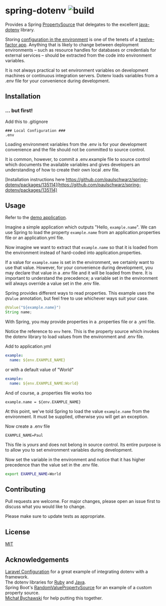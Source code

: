 # spring-dotenv ![build](https://github.com/paulschwarz/spring-dotenv/workflows/build/badge.svg)

Provides a Spring [PropertySource](https://github.com/spring-projects/spring-framework/blob/v5.2.3.RELEASE/spring-core/src/main/java/org/springframework/core/env/PropertySource.java) that delegates to the excellent [java-dotenv](https://github.com/cdimascio/java-dotenv) library.

Storing [configuration in the environment](http://12factor.net/config) is one of the tenets of a [twelve-factor app](http://12factor.net). Anything that is likely to change between deployment environments – such as resource handles for databases or credentials for external services – should be extracted from the code into environment variables.

It is not always practical to set environment variables on development machines or continuous integration servers. Dotenv loads variables from a .env file for your convenience during development.

## Installation

### ... but first!

Add this to .gitignore

```gitignore
### Local Configuration ###
.env
```

Loading environment variables from the .env is for your development convenience and the file should not be committed to source control.

It is common, however, to commit a .env.example file to source control which documents the available variables and gives developers an understanding of how to create their own local .env file.

[Installation instructions here https://github.com/paulschwarz/spring-dotenv/packages/135114](https://github.com/paulschwarz/spring-dotenv/packages/135114)

## Usage

Refer to the [demo application](application).

Imagine a simple application which outputs "Hello, `example.name`". We can use Spring to load the property `example.name` from an application.properties file or an application.yml file.

Now imagine we want to extract that `example.name` so that it is loaded from the environment instead of hard-coded into application.properties.

If a value for `example.name` is set in the environment, we certainly want to use that value. However, for your convenience during development, you may declare that value in a .env file and it will be loaded from there. It is important to understand the precedence; a variable set in the environment will always override a value set in the .env file.  

Spring provides different ways to read properties. This example uses the `@Value` annotation, but feel free to use whichever ways suit your case.

```java
@Value("${example.name}")
String name;
```

With Spring, you may provide properties in a .properties file or a .yml file.

Notice the reference to `env` here. This is the property source which invokes the dotenv library to load values from the environment and .env file.

Add to application.yml

```yaml
example:
  name: ${env.EXAMPLE_NAME}
```

or with a default value of "World"

```yaml
example:
  name: ${env.EXAMPLE_NAME:World}
```

And of course, a .properties file works too

```properties
example.name = ${env.EXAMPLE_NAME}
```

At this point, we've told Spring to load the value `example.name` from the environment. It must be supplied, otherwise you will get an exception.

Now create a .env file

```properties
EXAMPLE_NAME=Paul
```

This file is *yours* and does not belong in source control. Its entire purpose is to allow you to set environment variables during development.

Now set the variable in the environment and notice that it has higher precedence than the value set in the .env file.

```bash
export EXAMPLE_NAME=World
```

## Contributing

Pull requests are welcome. For major changes, please open an issue first to discuss what you would like to change.

Please make sure to update tests as appropriate.

## License

[MIT](LICENSE)

## Acknowledgements

[Laravel Configuration](https://laravel.com/docs/master/configuration) for a great example of integrating dotenv with a framework.  
The dotenv libraries for [Ruby](https://github.com/bkeepers/dotenv) and [Java](https://github.com/cdimascio/java-dotenv).    
Spring Boot's [RandomValuePropertySource](https://github.com/spring-projects/spring-boot/blob/v2.2.4.RELEASE/spring-boot-project/spring-boot/src/main/java/org/springframework/boot/env/RandomValuePropertySource.java) for an example of a custom property source.  
[Michał Bychawski](https://www.linkedin.com/in/michał-bychawski-541733aa) for help putting this together.  
